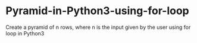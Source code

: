 # Pyramid-in-Python3-using-for-loop
Create a pyramid of n rows, where n is the input given by the user using for loop in Python3
